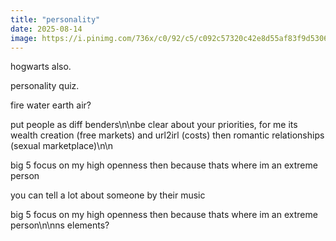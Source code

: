 ```yaml
---
title: "personality"
date: 2025-08-14
image: https://i.pinimg.com/736x/c0/92/c5/c092c57320c42e8d55af83f9d5306314.jpg
---
```


hogwarts also.

personality quiz.

fire water earth air?

put people as diff benders\n\nbe clear about your priorities, for me its wealth creation (free markets) and url2irl (costs) then romantic relationships (sexual marketplace)\n\n

big 5
focus on my high openness then because thats where im an extreme person

you can tell a lot about someone by their music

big 5 focus on my high openness then because thats where im an extreme person\n\nns elements?
